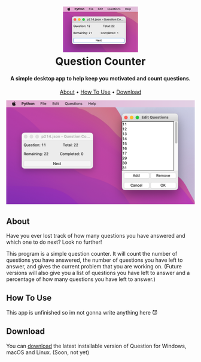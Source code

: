 <title>Question Counter</title>
<h1 align="center">
  <br>
  <a href="https://question-counter.zanderp25.com/"><img src="https://raw.githubusercontent.com/zanderp25/question-counter/master/img/screenshot.png" alt="Question Counter" width="200"></a>
  <br>
    Question Counter
  <br>
</h1>

<h4 align="center">A simple desktop app to help keep you motivated and count  questions.</h4>

<p align="center">
  <a href="#about">About</a> •
  <a href="#how-to-use">How To Use</a> •
  <a href="#download">Download</a>
</p>

![screenshot](https://raw.githubusercontent.com/zanderp25/question-counter/master/img/screenshot_large.png)

## About

Have you ever lost track of how many questions you have answered and which one to do next? Look no further!

This program is a simple question counter. It will count the number of questions you have answered, the number of questions you have left to answer, and gives the current problem that you are working on. (Future versions will also give you a list of questions you have left to answer and a percentage of how many questions you have left to answer.)

## How To Use

This app is unfinished so im not gonna write anything here :smiling_imp:

## Download

You can [download](https://github.com/zanderp25/question-counter/releases/) the latest installable version of Question for Windows, macOS and Linux. (Soon, not yet)
